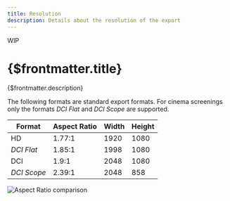 ```yaml
---
title: Resolution
description: Details about the resolution of the export
---
```


<span class="wip">WIP</span>

# {$frontmatter.title}

{$frontmatter.description}

The following formats are standard export formats. For cinema screenings only the formats _DCI Flat_ and _DCI Scope_ are supported.

| Format      | Aspect Ratio | Width | Height |
| ----------- | ------------ | ----- | ------ |
| HD          | 1.77:1       | 1920  | 1080   |
| _DCI Flat_  | 1.85:1       | 1998  | 1080   |
| DCI         | 1.9:1        | 2048  | 1080   |
| _DCI Scope_ | 2.39:1       | 2048  | 858    |

<script>
  import AspectRatio from '$img/docs/AspectRatio1.svg'
</script>
<img src={AspectRatio} alt='Aspect Ratio comparison'>
